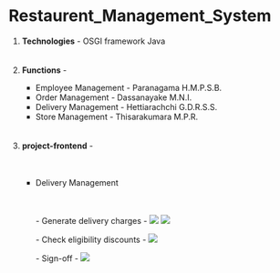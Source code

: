 # Restaurent_Management_System

<ol>
  <li><b>Technologies</b> - OSGI framework Java</li>
  <br></br>
  
  <li><b>Functions</b> - </li>
  <ul type="square">
  <li>Employee Management - Paranagama H.M.P.S.B.</li>
  <li>Order Management  - Dassanayake M.N.I.</li>
  <li>Delivery Management - Hettiarachchi G.D.R.S.S.</li>
  <li>Store Management - Thisarakumara M.P.R.</li>
  </ul>
  <br></br>
  
  <li><b>project-frontend</b> - </li>
  <br></br>
 
  <ul type="square">
  <li> Delivery Management</li>
  <br></br>
  
   <p> - Generate delivery charges -
   <img src="https://user-images.githubusercontent.com/88665593/226518036-2a2727df-4b99-42ce-b95f-e25f602ac8d6.png" ></img> 
   <img src="https://user-images.githubusercontent.com/88665593/226516135-18570e39-ae00-44f5-b79d-56e10295fca3.png" ></img>
   </p>
   
   <p> - Check eligibility discounts -
   <img src="https://user-images.githubusercontent.com/88665593/226516139-3a231cca-6ec9-4be7-ade5-0abce881408a.png" ></img> 
   </p>
   
   <p> - Sign-off -
   <img src="https://user-images.githubusercontent.com/88665593/226516142-b630f5d5-8af9-451e-a8cd-dca99b766596.png" ></img>
   </p>
  </ul>
</ol>



